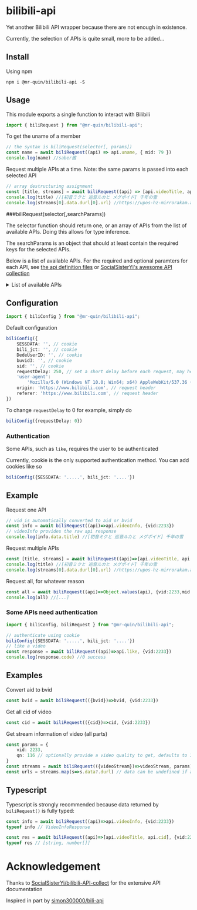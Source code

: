# bilibili-api
Yet another Bilibili API wrapper because there are not enough in existence.

Currently, the selection of APIs is quite small, more to be added...

## Install
Using npm
```
npm i @mr-quin/bilibili-api -S
```

## Usage
This module exports a single function to interact with Bilibili
```typescript
import { biliRequest } from "@mr-quin/bilibili-api";
```
To get the uname of a member
```typescript
// the syntax is biliRequest(selector[, params])
const name = await biliRequest((api) => api.uname, { mid: 79 })
console.log(name) //saber酱
```
Request multiple APIs at a time. Note: the same params is passed into each selected API
```typescript
// array destructuring assignment
const [title, streams] = await biliRequest((api) => [api.videoTitle, api.videoStream], { vid: 2233 }) // vid is parsed internally into either aid (avid) or bvid
console.log(title) //[初音ミクと 巡音ルカと メグポイド] 千年の雪
console.log(streams[0].data.durl[0].url) //https://upos-hz-mirrorakam.akamaized.net/upgcxcode....
```
###biliRequest(selector[,searchParams])

The selector function should return one, or an array of APIs from the list of available APIs. Doing this allows for type inference.

The searchParams is an object that should at least contain the required keys for the selected APIs.

Below is a list of available APIs. For the required and optional paramters for each API, see [the api definition files](src/api) or [SocialSisterYi's awesome API collection](https://github.com/SocialSisterYi/bilibili-API-collect)
<details>
<summary>List of available APIs</summary>

```typescript
type ApiKeyMaster =
    | 'aid'
    | 'bvid'
    | 'cid'
    | 'coin'
    | 'like'
    | 'memberAvatar'
    | 'memberFollowing'
    | 'memberFollowingPageCount'
    | 'memberInfo'
    | 'memberSubmissionCount'
    | 'memberSubmissions'
    | 'memberSubmissionsAll'
    | 'memberVideos'
    | 'memberVideosAll'
    | 'memberVideosAllBvid'
    | 'mid'
    | 'myFollowings'
    | 'myInfo'
    | 'search'
    | 'spacePageCount'
    | 'triple'
    | 'uname'
    | 'videoDanmakuProto'
    | 'videoDanmakuXml'
    | 'videoInfo'
    | 'videoStream'
    | 'videoTitle'
    | 'vmid'
```
</details>

## Configuration

```typescript
import { biliConfig } from "@mr-quin/bilibili-api";
```
Default configuration
```typescript
biliConfig({
    SESSDATA: '', // cookie
    bili_jct: '', // cookie
    DedeUserID: '', // cookie
    buvid3: '', // cookie
    sid: '', // cookie
    requestDelay: 250, // set a short delay before each request, may help to not get banned when chaining requests
    'user-agent':
        'Mozilla/5.0 (Windows NT 10.0; Win64; x64) AppleWebKit/537.36 (KHTML, like Gecko) Chrome/88.0.4324.146 Safari/537.36', // request header
    origin: 'https://www.bilibili.com', // request header
    referer: 'https://www.bilibili.com', // request header
})
```
To change `requestDelay` to 0 for example, simply do
```typescript
biliConfig({requestDelay: 0})
```
### Authentication
Some APIs, such as `like`, requires the user to be authenticated

Currently, cookie is the only supported authentication method. You can add cookies like so
```typescript
biliConfig({SESSDATA: '.....', bili_jct: '....'})
```

## Example

Request one API
```typescript
// vid is automatically converted to aid or bvid
const info = await biliRequest((api)=>api.videoInfo, {vid:2233}) 
// videoInfo provides the raw api response
console.log(info.data.title) //[初音ミクと 巡音ルカと メグポイド] 千年の雪
```

Request multiple APIs
```typescript
const [title, streams] = await biliRequest((api)=>[api.videoTitle, api.videoStream], {vid:2233})
console.log(title) //[初音ミクと 巡音ルカと メグポイド] 千年の雪
console.log(streams[0].data.durl[0].url) //https://upos-hz-mirrorakam.akamaized.net/upgcxcode....
```

Request all, for whatever reason
```typescript
const all = await biliRequest((api)=>Object.values(api), {vid:2233,mid:79})
console.log(all) //[...]
```

### Some APIs need authentication
```typescript
import { biliConfig, biliRequest } from "@mr-quin/bilibili-api";

// authenticate using cookie
biliConfig({SESSDATA: '.....', bili_jct: '....'})
// like a video
const response = await biliRequest((api)=>api.like, {vid:2233})
console.log(response.code) //0 success
```

## Examples
Convert aid to bvid
```typescript
const bvid = await biliRequest(({bvid})=>bvid, {vid:2233})
```

Get all cid of video
```typescript
const cid = await biliRequest(({cid})=>cid, {vid:2233})
```

Get stream information of video (all parts)
```typescript
const params = {
    vid: 2233,
    qn: 116 // optionally provide a video quality to get, defaults to 120 if signed in
}
const streams = await biliRequest(({videoStream})=>videoStream, params)
const urls = streams.map(s=>s.data?.durl) // data can be undefined if an invalid vid is given
```

## Typescript
Typescript is strongly recommended because data returned by `biliRequest()` is fully typed:
```typescript 
const info = await biliRequest((api)=>api.videoInfo, {vid:2233}) 
typeof info // VideoInfoResponse

const res = await biliRequest((api)=>[api.videoTitle, api.cid], {vid:2233}) 
typeof res // [string, number[]]
```

# Acknowledgement
Thanks to [SocialSisterYi/bilibili-API-collect](https://github.com/SocialSisterYi/bilibili-API-collect) for the extensive API documentation

Inspired in part by [simon300000/bili-api](https://github.com/simon300000/bili-api)
